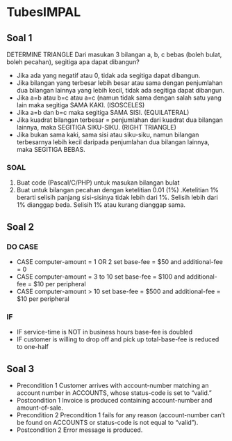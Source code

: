 # TubesIMPAL

## Soal 1
DETERMINE TRIANGLE
Dari masukan 3 bilangan a, b, c bebas (boleh bulat, boleh pecahan), segitiga apa dapat dibangun?
- Jika ada yang negatif atau 0, tidak ada segitiga dapat dibangun.
- Jika bilangan yang terbesar lebih besar atau sama dengan penjumlahan dua bilangan lainnya yang lebih kecil, tidak ada segitiga dapat dibangun.
- Jika a=b atau b=c atau a=c (namun tidak sama dengan salah satu yang lain maka segitiga SAMA KAKI. (ISOSCELES)
- Jika a=b dan b=c maka segitiga SAMA SISI. (EQUILATERAL)
- Jika kuadrat bilangan terbesar = penjumlahan dari kuadrat dua bilangan lainnya, maka SEGITIGA SIKU-SIKU. (RIGHT TRIANGLE)
- Jika bukan sama kaki, sama sisi atau siku-siku, namun bilangan terbesarnya lebih kecil daripada penjumlahan dua bilangan lainnya, maka SEGITIGA BEBAS.
### SOAL
1. Buat code (Pascal/C/PHP) untuk masukan bilangan bulat
2. Buat untuk bilangan pecahan dengan ketelitian 0.01 (1%) .Ketelitian 1% berarti selisih panjang
sisi-sisinya tidak lebih dari 1%. Selisih lebih dari 1% dianggap beda. Selisih 1% atau kurang dianggap
sama.

## Soal 2
### DO CASE
- CASE computer-amount = 1 OR 2
  set base-fee = $50 and additional-fee = 0
- CASE computer-amount = 3 to 10
  set base-fee = $100 and additional-fee = $10 per peripheral
- CASE computer-amount > 10
  set base-fee = $500 and additional-fee = $10 per peripheral
### IF 
- IF service-time is NOT in business hours base-fee is doubled
- IF customer is willing to drop off and pick up total-base-fee is reduced to one-half

## Soal 3
- Precondition 1
  Customer arrives with account-number matching an account number in ACCOUNTS, whose status-code is set to “valid.”
- Postcondition 1
  Invoice is produced containing account-number and amount-of-sale.
- Precondition 2
  Precondition 1 fails for any reason (account-number can’t be found on ACCOUNTS or status-code is not equal to “valid”).
- Postcondition 2
  Error message is produced. 
